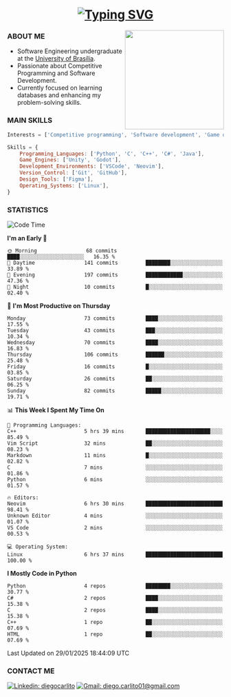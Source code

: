 <h1 align="center">
  <a href="https://git.io/typing-svg"><img src="https://readme-typing-svg.herokuapp.com?font=Special+Elite&size=35&duration=4000&pause=1000&color=20C20E&center=true&vCenter=true&width=500&height=70&lines=Hi%2C+I'm+Diego." alt="Typing SVG" /></a>
</h1>

<img align='right' src="https://media.giphy.com/media/VLzbEtlbwJUFljcRbf/giphy.gif?cid=790b7611db1hpcyxpht9vb2qapag4g251jevgml0ve3z438o&ep=v1_gifs_search&rid=giphy.gif&ct=g" width="230">

### ABOUT ME

- Software Engineering undergraduate at the [University of Brasília](http://www.unb.br).
- Passionate about Competitive Programming and Software Development.
- Currently focused on learning databases and enhancing my problem-solving skills.

### MAIN SKILLS

```javascript
Interests = ['Competitive programming', 'Software development', 'Game development', 'Artificial intelligence']

Skills = {
    Programming_Languages: ['Python', 'C', 'C++', 'C#', 'Java'],
    Game_Engines: ['Unity', 'Godot'],
    Development_Environments: ['VSCode', 'Neovim'],
    Version_Control: ['Git', 'GitHub'],
    Design_Tools: ['Figma'],
    Operating_Systems: ['Linux'],
}
```

### STATISTICS

<!--START_SECTION:waka-->
![Code Time](http://img.shields.io/badge/Code%20Time-40%20hrs%2048%20mins-blue)

**I'm an Early 🐤** 

```text
🌞 Morning                68 commits          ████░░░░░░░░░░░░░░░░░░░░░   16.35 % 
🌆 Daytime                141 commits         ████████░░░░░░░░░░░░░░░░░   33.89 % 
🌃 Evening                197 commits         ████████████░░░░░░░░░░░░░   47.36 % 
🌙 Night                  10 commits          █░░░░░░░░░░░░░░░░░░░░░░░░   02.40 % 
```
📅 **I'm Most Productive on Thursday** 

```text
Monday                   73 commits          ████░░░░░░░░░░░░░░░░░░░░░   17.55 % 
Tuesday                  43 commits          ███░░░░░░░░░░░░░░░░░░░░░░   10.34 % 
Wednesday                70 commits          ████░░░░░░░░░░░░░░░░░░░░░   16.83 % 
Thursday                 106 commits         ██████░░░░░░░░░░░░░░░░░░░   25.48 % 
Friday                   16 commits          █░░░░░░░░░░░░░░░░░░░░░░░░   03.85 % 
Saturday                 26 commits          ██░░░░░░░░░░░░░░░░░░░░░░░   06.25 % 
Sunday                   82 commits          █████░░░░░░░░░░░░░░░░░░░░   19.71 % 
```


📊 **This Week I Spent My Time On** 

```text
💬 Programming Languages: 
C++                      5 hrs 39 mins       █████████████████████░░░░   85.49 % 
Vim Script               32 mins             ██░░░░░░░░░░░░░░░░░░░░░░░   08.23 % 
Markdown                 11 mins             █░░░░░░░░░░░░░░░░░░░░░░░░   02.82 % 
C                        7 mins              ░░░░░░░░░░░░░░░░░░░░░░░░░   01.86 % 
Python                   6 mins              ░░░░░░░░░░░░░░░░░░░░░░░░░   01.57 % 

🔥 Editors: 
Neovim                   6 hrs 30 mins       █████████████████████████   98.41 % 
Unknown Editor           4 mins              ░░░░░░░░░░░░░░░░░░░░░░░░░   01.07 % 
VS Code                  2 mins              ░░░░░░░░░░░░░░░░░░░░░░░░░   00.53 % 

💻 Operating System: 
Linux                    6 hrs 37 mins       █████████████████████████   100.00 % 
```

**I Mostly Code in Python** 

```text
Python                   4 repos             ████████░░░░░░░░░░░░░░░░░   30.77 % 
C#                       2 repos             ████░░░░░░░░░░░░░░░░░░░░░   15.38 % 
C                        2 repos             ████░░░░░░░░░░░░░░░░░░░░░   15.38 % 
C++                      1 repo              ██░░░░░░░░░░░░░░░░░░░░░░░   07.69 % 
HTML                     1 repo              ██░░░░░░░░░░░░░░░░░░░░░░░   07.69 % 
```




 Last Updated on 29/01/2025 18:44:09 UTC
<!--END_SECTION:waka-->
### CONTACT ME

[![Linkedin: diegocarlito](https://img.shields.io/badge/-diegocarlito-blue?style=flat-square&logo=Linkedin&logoColor=white&link=https://www.linkedin.com/in/diegocarlito/)](https://www.linkedin.com/in/diegocarlito/)
[![Gmail: diego.carlito01@gmail.com](https://img.shields.io/badge/-diego.carlito01@gmail.com-c14438?style=flat-square&logo=Gmail&logoColor=white&link=mailto:diego.carlito01@gmail.com)](mailto:diego.carlito01@gmail.com)
